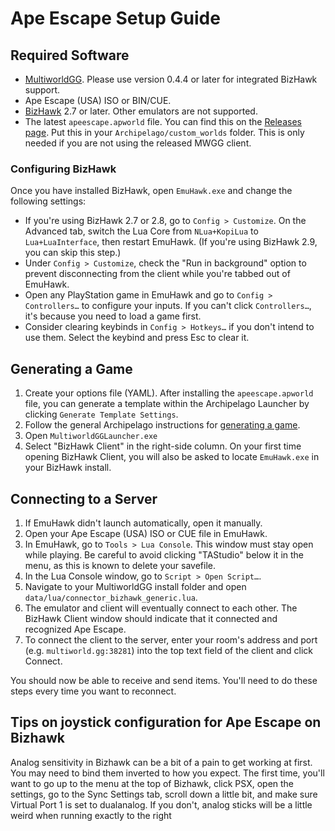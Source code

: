 # Ape Escape Setup Guide

## Required Software
- [MultiworldGG](https://github.com/MultiworldGG/MultiworldGG/releases). Please use version 0.4.4 or later for integrated
BizHawk support.
- Ape Escape (USA) ISO or BIN/CUE.
- [BizHawk](https://tasvideos.org/BizHawk/ReleaseHistory) 2.7 or later. Other emulators are not supported.
- The latest `apeescape.apworld` file. You can find this on the [Releases page](https://github.com/Thedragon005/Archipelago-Ape-Escape/releases/latest). Put this in your `Archipelago/custom_worlds` folder. This is only needed if you are not using the released MWGG client.

### Configuring BizHawk

Once you have installed BizHawk, open `EmuHawk.exe` and change the following settings:

- If you're using BizHawk 2.7 or 2.8, go to `Config > Customize`. On the Advanced tab, switch the Lua Core from
`NLua+KopiLua` to `Lua+LuaInterface`, then restart EmuHawk. (If you're using BizHawk 2.9, you can skip this step.)
- Under `Config > Customize`, check the "Run in background" option to prevent disconnecting from the client while you're
tabbed out of EmuHawk.
- Open any PlayStation game in EmuHawk and go to `Config > Controllers…` to configure your inputs. If you can't click
`Controllers…`, it's because you need to load a game first.
- Consider clearing keybinds in `Config > Hotkeys…` if you don't intend to use them. Select the keybind and press Esc to
clear it.

## Generating a Game

1. Create your options file (YAML). After installing the `apeescape.apworld` file, you can generate a template within the Archipelago Launcher by clicking `Generate Template Settings`.
2. Follow the general Archipelago instructions for [generating a game](https://multiworld.gg/tutorial/Archipelago/setup/en#generating-a-game).
3. Open `MultiworldGGLauncher.exe`
4. Select "BizHawk Client" in the right-side column. On your first time opening BizHawk Client, you will also be asked to
locate `EmuHawk.exe` in your BizHawk install.

## Connecting to a Server

1. If EmuHawk didn't launch automatically, open it manually.
2. Open your Ape Escape (USA) ISO or CUE file in EmuHawk.
3. In EmuHawk, go to `Tools > Lua Console`. This window must stay open while playing. Be careful to avoid clicking "TAStudio" below it in the menu, as this is known to delete your savefile.
4. In the Lua Console window, go to `Script > Open Script…`.
5. Navigate to your MultiworldGG install folder and open `data/lua/connector_bizhawk_generic.lua`.
6. The emulator and client will eventually connect to each other. The BizHawk Client window should indicate that it
connected and recognized Ape Escape.
7. To connect the client to the server, enter your room's address and port (e.g. `multiworld.gg:38281`) into the
top text field of the client and click Connect.

You should now be able to receive and send items. You'll need to do these steps every time you want to reconnect.

## Tips on joystick configuration for Ape Escape on Bizhawk

Analog sensitivity in Bizhawk can be a bit of a pain to get working at first.
You may need to bind them inverted to how you expect.
The first time, you'll want to go up to the menu at the top of Bizhawk, click PSX, open the settings,
go to the Sync Settings tab, scroll down a little bit, and make sure Virtual Port 1 is set to dualanalog.
If you don't, analog sticks will be a little weird when running exactly to the right